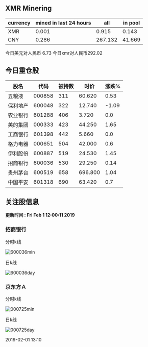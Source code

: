 ## XMR Minering

|currency|mined in last 24 hours|all|in pool|
|---|---|---|---|
|XMR|0.001|0.915|0.143|
|CNY|0.286|267.132|41.669|

今日美元对人民币 6.73	今日xmr对人民币292.02


## 今日重仓股 

|股名|代码|被持数|时价|涨跌%|
|---|---|---|---|---|
|五粮液|000858|311|60.620|0.53|
|保利地产|600048|322|12.740|-1.09|
|农业银行|601288|406|3.720|0.0|
|美的集团|000333|423|44.250|1.65|
|工商银行|601398|442|5.660|0.0|
|格力电器|000651|504|42.000|0.6|
|伊利股份|600887|519|24.530|1.45|
|招商银行|600036|530|29.250|0.14|
|贵州茅台|600519|658|696.800|1.04|
|中国平安|601318|690|63.420|0.7|

## 关注股信息
**更新时间 : Fri Feb  1 12:00:11 2019**
### 招商银行 
分时k线

![600036min](http://image.sinajs.cn/newchart/min/n/sh600036.gif)

日k线

![600036day](http://image.sinajs.cn/newchart/daily/n/sh600036.gif)

### 京东方Ａ 
分时k线

![000725min](http://image.sinajs.cn/newchart/min/n/sz000725.gif)

日k线

![000725day](http://image.sinajs.cn/newchart/daily/n/sz000725.gif)

2019-02-01 13:10